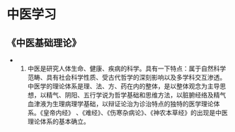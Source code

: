 # 中医学习

## 《中医基础理论》
- 1. 中医是研究人体生命、健康、疾病的科学。具有一下特点：属于自然科学范畴、具有社会科学性质、受古代哲学的深刻影响以及多学科交互渗透。中医学的理论体系是理、法、方、药在内的整体，是以整体观念为主导思想，以精气、阴阳、五行学说为哲学基础和思维方法，以脏腑经络及精气血津液为生理病理学基础，以辩证论治为诊治特点的独特的医学理论体系。《皇帝内经》
、《难经》、《伤寒杂病论》、《神农本草经》的出现是中医理论体系的基本确立。